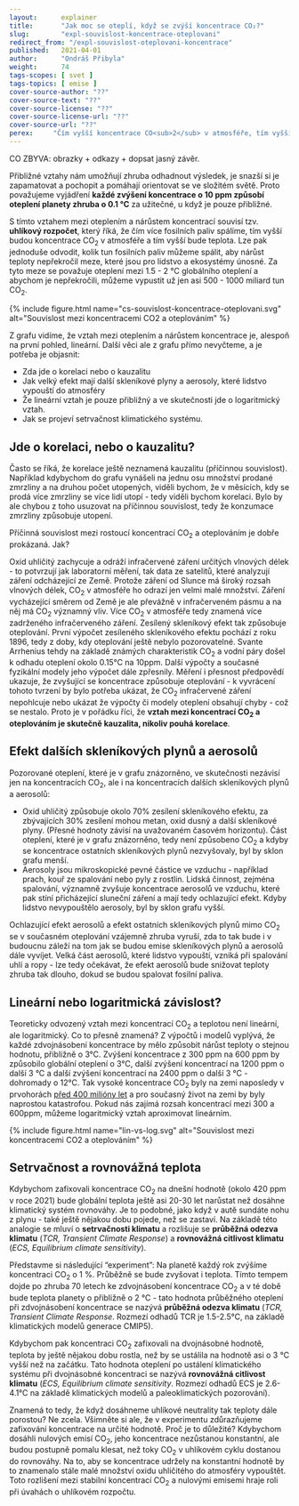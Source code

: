 ```yaml
---
layout:      explainer
title:       "Jak moc se oteplí, když se zvýší koncentrace CO₂?"
slug:        "expl-souvislost-koncentrace-oteplovani"
redirect_from: "/expl-souvislost-oteplovani-koncentrace"
published:   2021-04-01
author:      "Ondráš Přibyla"
weight:      74
tags-scopes: [ svet ]
tags-topics: [ emise ]
cover-source-author: "??"
cover-source-text: "??"
cover-source-license: "??"
cover-source-license-url: "??"
cover-source-url: "??"
perex:     "Čím vyšší koncentrace CO<sub>2</sub> v atmosféře, tím vyšší teplota planety. Zvýšení koncentrace o 10 ppm způsobí oteplení planety asi o 0.1°C. Tento přibližný vztah je užitečný k mnoha úvahám a odhadům budoucího vývoje, nicméně jde pouze o aproximaci. V tomto textu se zaměříme na jasnější pochopení v čem je vztah pouze přibližný a jakou roli hrají další skleníkové plyny nebo setrvačnost klimatu."
---
```


CO ZBYVA: obrazky + odkazy + dopsat jasný závěr.

Přibližné vztahy nám umožňují zhruba odhadnout výsledek, je snazší si je zapamatovat a pochopit a pomáhají orientovat se ve složitém světě. Proto považujeme vyjádření  **každé zvýšení koncentrace o 10 ppm způsobí oteplení planety zhruba o 0.1 °C** za užitečné, u když je pouze přibližné. 

S tímto vztahem mezi oteplením a nárůstem koncentrací souvisí tzv. **uhlíkový rozpočet**, který říká, že čím více fosilních paliv spálíme, tím vyšší budou koncentrace CO<sub>2</sub> v atmosféře a tím vyšší bude teplota. Lze pak jednoduše odvodit, kolik tun fosilních paliv můžeme spálit, aby nárůst teploty nepřekročil meze, které jsou pro lidstvo a ekosystémy únosné. Za tyto meze se považuje oteplení mezi 1.5 - 2 °C globálního oteplení a abychom je nepřekročili, můžeme vypustit už jen asi 500 - 1000 miliard tun CO<sub>2</sub>.

{% include figure.html
    name="cs-souvislost-koncentrace-oteplovani.svg"
    alt="Souvislost mezi koncentracemi CO2 a oteplováním"
%}

Z grafu vidíme, že vztah mezi oteplením a nárůstem koncentrace je, alespoň na první pohled, lineární. Další věci ale z grafu přímo nevyčteme, a je potřeba je objasnit:

* Zda jde o korelaci nebo o kauzalitu
* Jak velký efekt mají další skleníkové plyny a aerosoly, které lidstvo vypouští do atmosféry
* Že lineární vztah je pouze přibližný a ve skutečnosti jde o logaritmický vztah. 
* Jak se projeví setrvačnost klimatického systému.

## Jde o korelaci, nebo o kauzalitu?

Často se říká, že korelace ještě neznamená kauzalitu (příčinnou souvislost). Například kdybychom do grafu vynášeli na jednu osu množství prodané zmrzliny a na druhou počet utopených, viděli bychom, že v měsících, kdy se prodá více zmrzliny se více lidí utopí - tedy viděli bychom korelaci. Bylo by ale chybou z toho usuzovat na příčinnou souvislost, tedy že konzumace zmrzliny způsobuje utopení. 

Příčinná souvislost mezi rostoucí koncentrací CO<sub>2</sub> a oteplováním je dobře prokázaná. Jak?

Oxid uhličitý zachycuje a odráží infračervené záření určitých vlnových délek - to potvrzují jak laboratorní měření, tak data ze satelitů, které analyzují záření odcházející ze Země. Protože záření od Slunce má široký rozsah vlnových délek, CO<sub>2</sub> v atmosféře ho odrazí jen velmi malé množství. Záření vycházející směrem od Země je ale převážně v infračerveném pásmu a na něj má CO<sub>2</sub> významný vliv. Více CO<sub>2</sub> v atmosféře tedy znamená více zadrženého infračerveného záření. Zesílený skleníkový efekt tak způsobuje oteplování. První výpočet zesíleného skleníkového efektu pochází z roku 1896, tedy z doby, kdy oteplování ještě nebylo pozorovatelné. Svante Arrhenius tehdy na základě známých charakteristik CO<sub>2</sub> a vodní páry došel k odhadu oteplení okolo 0.15°C na 10ppm. Další výpočty a současné fyzikální modely jeho výpočet dále zpřesnily. Měření i přesnost předpovědí ukazuje, že zvyšující se koncentrace způsobuje oteplování - k vyvrácení tohoto tvrzení by bylo potřeba ukázat, že CO<sub>2</sub> infračervené záření nepohlcuje nebo ukázat že výpočty či modely oteplení obsahují chyby - což se nestalo. Proto je v pořádku říci, že **vztah mezi koncentrací CO<sub>2</sub> a oteplováním je skutečně kauzalita, nikoliv pouhá korelace**.  

## Efekt dalších skleníkových plynů a aerosolů

Pozorované oteplení, které je v grafu znázorněno, ve skutečnosti nezávisí jen na koncentracích CO<sub>2</sub>, ale i na koncentracích dalších skleníkových plynů a aerosolů:

* Oxid uhličitý způsobuje okolo 70% zesílení skleníkového efektu, za zbývajících 30% zesílení mohou metan, oxid dusný a další skleníkové plyny. (Přesné hodnoty závisí na uvažovaném časovém horizontu). Část oteplení, které je v grafu znázorněno, tedy není způsobeno CO<sub>2</sub> a kdyby se koncentrace ostatních skleníkových plynů nezvyšovaly, byl by sklon grafu menší. 
* Aerosoly jsou mikroskopické pevné částice ve vzduchu - například prach, kouř ze spalování nebo pyly z rostlin. Lidská činnost, zejména spalování, významně zvyšuje koncentrace aerosolů ve vzduchu, které pak stíní přicházející sluneční záření a mají tedy ochlazující efekt. Kdyby lidstvo nevypouštělo aerosoly, byl by sklon grafu vyšší.  

Ochlazující efekt aerosolů a efekt ostatních skleníkových plynů mimo CO<sub>2</sub> se v současném oteplování vzájemně zhruba vyruší, zda to tak bude i v budoucnu záleží na tom jak se budou emise skleníkových plynů a aerosolů dále vyvíjet. Velká část aerosolů, které lidstvo vypouští, vzniká při spalování uhlí a ropy - lze tedy očekávat, že efekt aerosolů bude snižovat teploty zhruba tak dlouho, dokud se budou spalovat fosilní paliva. 

## Lineární nebo logaritmická závislost?

Teoreticky odvozený vztah mezi koncentrací CO<sub>2</sub> a teplotou není lineární, ale logaritmický. Co to přesně znamená? Z výpočtů i modelů vyplývá, že každé zdvojnásobení koncentrace by mělo způsobit nárůst teploty o stejnou hodnotu, přibližně o 3°C. Zvýšení koncentrace z 300 ppm na 600 ppm by způsobilo globální oteplení o 3°C, další zvýšení koncentrací na 1200 ppm o další 3 °C a další zvýšení koncentrací na 2400 ppm o další 3 °C - dohromady o 12°C. Tak vysoké koncentrace CO<sub>2</sub> byly na zemi naposledy v prvohorách [před 400 milióny let](https://earth.org/data_visualization/a-brief-history-of-co2/) a pro současný život na zemi by byly naprostou katastrofou. Pokud nás zajímá rozsah koncentrací mezi 300 a 600ppm, můžeme logaritmický vztah aproximovat lineárním.

{% include figure.html
    name="lin-vs-log.svg"
    alt="Souvislost mezi koncentracemi CO2 a oteplováním"
%}

## Setrvačnost a rovnovážná teplota

Kdybychom zafixovali koncentrace CO<sub>2</sub> na dnešní hodnotě (okolo 420 ppm v roce 2021) bude globální teplota ještě asi 20-30 let narůstat než dosáhne klimatický systém rovnováhy. Je to podobné, jako když v autě sundáte nohu z plynu - také ještě nějakou dobu pojede, než se zastaví. Na základě této analogie se mluví o **setrvačnosti klimatu** a rozlišuje se **průběžná odezva klimatu** (*TCR, Transient Climate Response*) a **rovnovážná citlivost klimatu** (*ECS, Equilibrium climate sensitivity*). 

Představme si následující “experiment”: Na planetě každý rok zvýšíme koncentraci CO<sub>2</sub> o 1 %. Průběžně se bude zvyšovat i teplota. Tímto tempem dojde po zhruba 70 letech ke zdvojnásobení koncentrace CO<sub>2</sub> a v té době bude teplota planety o přibližně o 2 °C - tato hodnota průběžného oteplení při zdvojnásobení koncentrace se nazývá **průběžná odezva klimatu** (*TCR, Transient Climate Response*. Rozmezí odhadů TCR je 1.5-2.5°C, na základě klimatických modelů generace CMIP5).

Kdybychom pak koncentraci CO<sub>2</sub> zafixovali na dvojnásobné hodnotě, teplota by ještě nějakou dobu rostla, než by se ustálila na hodnotě asi o 3 °C vyšší než na začátku. Tato hodnota oteplení po ustálení klimatického systému při dvojnásobné koncentraci se nazývá **rovnovážná citlivost klimatu** (*ECS, Equilibrium climate sensitivity*. Rozmezí odhadů ECS je 2.6-4.1°C na základě klimatických modelů a paleoklimatických pozorování). 

Znamená to tedy, že když dosáhneme uhlíkové neutrality tak teploty dále porostou? Ne zcela. Všimněte si ale, že v experimentu zdůrazňujeme zafixování koncentrace na určité hodnotě. Proč je to důležité? Kdybychom dosáhli nulových emisí CO<sub>2</sub>, jeho koncentrace nezůstanou konstantní, ale budou postupně pomalu klesat, než toky CO<sub>2</sub> v uhlíkovém cyklu dostanou do rovnováhy. Na to, aby se koncentrace udržely na konstantní hodnotě by to znamenalo stále malé množství oxidu uhličitého do atmosféry vypouštět. Toto rozlišení mezi stabilní koncentrací CO<sub>2</sub> a nulovými emisemi hraje roli při úvahách o uhlíkovém rozpočtu.